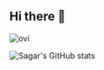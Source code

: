 ## Hi there 👋

<img src="https://github-readme-stats.vercel.app/api/top-langs?username=Sagar-S-R&show_icons=true&locale=en&layout=compact&theme=chartreuse-dark" alt="ovi" />

![Sagar's GitHub stats](https://github-readme-stats.vercel.app/api?username=Sagar-S-R&hide=contribs,prs)
